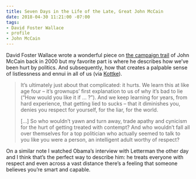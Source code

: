 ```yaml
---
title: Seven Days in the Life of the Late, Great John McCain
date: 2018-04-30 11:21:00 -07:00
tags:
- David Foster Wallace
- profile
- John McCain
---
```


David Foster Wallace wrote a wonderful piece on [the campaign trail](https://kottke.org/18/04/david-foster-wallace-on-john-mccains-2000-presidential-campaign) of John McCain back in 2000 but my favorite part is where he describes how we’ve been hurt by politics. And subsequently, how that creates a palpable sense of listlessness and ennui in all of us (via [Kottke](https://kottke.org/18/04/david-foster-wallace-on-john-mccains-2000-presidential-campaign)).

> It’s ultimately just about that complicated: it hurts. We learn this at like age four – it’s grownups’ first explanation to us of why it’s bad to lie (“How would you like it if … ?”). And we keep learning for years, from hard experience, that getting lied to sucks – that it diminishes you, denies you respect for yourself, for the liar, for the world.
>
> [...] So who wouldn’t yawn and turn away, trade apathy and cynicism for the hurt of getting treated with contempt? And who wouldn’t fall all over themselves for a top politician who actually seemed to talk to you like you were a person, an intelligent adult worthy of respect?

On a similar note I watched Obama’s interview with Letterman the other day and I think that’s the perfect way to describe him: he treats everyone with respect and even across a vast distance there’s a feeling that someone believes you’re smart and capable.